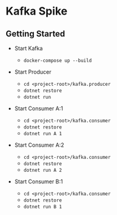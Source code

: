# Kafka Spike

## Getting Started
* Start Kafka
  * `docker-compose up --build`

* Start Producer
  * `cd <project-root>/kafka.producer`
  * `dotnet restore`
  * `dotnet run`

* Start Consumer A:1
  * `cd <project-root>/kafka.consumer`
  * `dotnet restore`
  * `dotnet run A 1`

* Start Consumer A:2
  * `cd <project-root>/kafka.consumer`
  * `dotnet restore`
  * `dotnet run A 2`

* Start Consumer B:1
  * `cd <project-root>/kafka.consumer`
  * `dotnet restore`
  * `dotnet run B 1`

